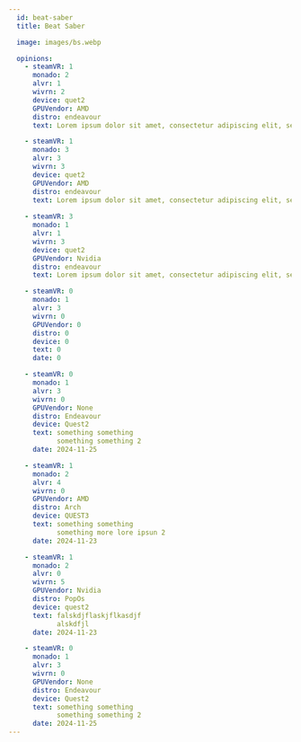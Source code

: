 ```yaml
---
  id: beat-saber
  title: Beat Saber

  image: images/bs.webp

  opinions:
    - steamVR: 1
      monado: 2
      alvr: 1
      wivrn: 2
      device: quet2
      GPUVendor: AMD
      distro: endeavour
      text: Lorem ipsum dolor sit amet, consectetur adipiscing elit, sed do eiusmod tempor incididunt ut labore et dolore magna aliqua. Ut enim ad minim veniam, quis nostrud exercitation ullamco laboris nisi ut aliquip ex ea commodo consequat. Duis aute irure dolor in reprehenderit in voluptate velit esse cillum dolore eu fugiat nulla pariatur. Excepteur sint occaecat cupidatat non proident, sunt in culpa qui officia deserunt mollit anim id est laborum.

    - steamVR: 1
      monado: 3
      alvr: 3
      wivrn: 3
      device: quet2
      GPUVendor: AMD
      distro: endeavour      
      text: Lorem ipsum dolor sit amet, consectetur adipiscing elit, sed do eiusmod tempor incididunt ut labore et dolore magna aliqua. Ut enim ad minim veniam, quis nostrud exercitation ullamco laboris nisi ut aliquip ex ea commodo consequat. Duis aute irure dolor in reprehenderit in voluptate velit esse cillum dolore eu fugiat nulla pariatur. Excepteur sint occaecat cupidatat non proident, sunt in culpa qui officia deserunt mollit anim id est laborum.
    
    - steamVR: 3
      monado: 1
      alvr: 1
      wivrn: 3
      device: quet2
      GPUVendor: Nvidia
      distro: endeavour      
      text: Lorem ipsum dolor sit amet, consectetur adipiscing elit, sed do eiusmod tempor incididunt ut labore et dolore magna aliqua. Ut enim ad minim veniam, quis nostrud exercitation ullamco laboris nisi ut aliquip ex ea commodo consequat. Duis aute irure dolor in reprehenderit in voluptate velit esse cillum dolore eu fugiat nulla pariatur. Excepteur sint occaecat cupidatat non proident, sunt in culpa qui officia deserunt mollit anim id est laborum.          

    - steamVR: 0
      monado: 1
      alvr: 3
      wivrn: 0
      GPUVendor: 0
      distro: 0
      device: 0
      text: 0
      date: 0

    - steamVR: 0
      monado: 1
      alvr: 3
      wivrn: 0
      GPUVendor: None
      distro: Endeavour
      device: Quest2
      text: something something
            something something 2
      date: 2024-11-25

    - steamVR: 1
      monado: 2
      alvr: 4
      wivrn: 0
      GPUVendor: AMD
      distro: Arch
      device: QUEST3
      text: something something
            something more lore ipsun 2
      date: 2024-11-23

    - steamVR: 1
      monado: 2
      alvr: 0
      wivrn: 5
      GPUVendor: Nvidia
      distro: PopOs
      device: quest2
      text: falskdjflaskjflkasdjf
            alskdfjl
      date: 2024-11-23

    - steamVR: 0
      monado: 1
      alvr: 3
      wivrn: 0
      GPUVendor: None
      distro: Endeavour
      device: Quest2
      text: something something
            something something 2
      date: 2024-11-25
---
```

